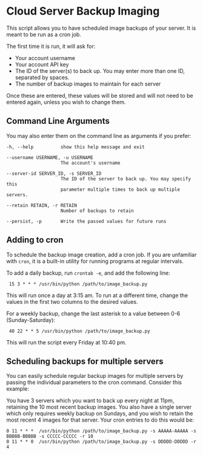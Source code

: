 # Cloud Server Backup Imaging

This script allows you to have scheduled image backups of your server. It is meant to be run as a cron job.

The first time it is run, it will ask for:

* Your account username
* Your account API key
* The ID of the server(s) to back up. You may enter more than one ID, separated by spaces.
* The number of backup images to maintain for each server

Once these are entered, these values will be stored and will not need to be entered again, unless you wish to change them.


## Command Line Arguments

You may also enter them on the command line as arguments if you prefer:

    -h, --help          show this help message and exit
    
    --username USERNAME, -u USERNAME
                        The account's username
    
    --server-id SERVER_ID, -s SERVER_ID
                        The ID of the server to back up. You may specify this
                        parameter multiple times to back up multiple servers.
    
    --retain RETAIN, -r RETAIN
                        Number of backups to retain
    
    --persist, -p       Write the passed values for future runs


## Adding to cron

To schedule the backup image creation, add a cron job. If you are unfamiliar with `cron`, it is a built-in utility for running programs at regular intervals.

To add a daily backup, run `crontab -e`, and add the following line:

     15 3 * * * /usr/bin/python /path/to/image_backup.py

This will run once a day at 3:15 am. To run at a different time, change the values in the first two columns to the desired values.

For a weekly backup, change the last asterisk to a value between 0-6 (Sunday-Saturday):

     40 22 * * 5 /usr/bin/python /path/to/image_backup.py

This will run the script every Friday at 10:40 pm.


## Scheduling backups for multiple servers

You can easily schedule regular backup images for multiple servers by passing the individual parameters to the cron command. Consider this example:

You have 3 servers which you want to back up every night at 11pm, retaining the 10 most recent backup images. You also have a single server which only requires weekly backup on Sundays, and you wish to retain the most recent 4 images for that server. Your cron entries to do this would be:

    0 11 * * *  /usr/bin/python /path/to/image_backup.py -s AAAAA-AAAAA -s BBBBB-BBBBB -s CCCCC-CCCCC -r 10
    0 11 * * 0  /usr/bin/python /path/to/image_backup.py -s DDDDD-DDDDD -r 4

